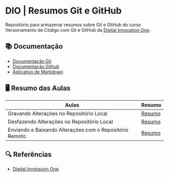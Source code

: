 # DIO | Resumos Git e GitHub

Repositório para armazenar resumos sobre Git e GitHub do curso Versionamento de Código com Git e GitHub da [Digital Innovation One](https://www.dio.me/).

## 📚 Documentação
- [Documentação Git](https://git-scm.com/doc)
- [Documentação Github](https://docs.github.com/)
- [Aplicativo de Markdown](https://readme.so/pt/editor)

## 🖥 Resumo das Aulas

| Aulas  | Resumo |
| ------------- | ------------- |
| Gravando Alterações no Repositório Local  | [Resumo](https://github.com/johanngomig/Dio-Bootcamp-EngDados/blob/main/dio-git-e-github/dio-resumos-git-e-github/resumos/Resumo%20Aula%2001.md)  |
| Desfazendo Alterações no Repositório Local  | [Resumo](https://github.com/johanngomig/Dio-Bootcamp-EngDados/blob/main/dio-git-e-github/dio-resumos-git-e-github/resumos/Resumo%20Aula%2002.md)  |
| Enviando e Baixando Alterações com o Repositório Remoto  | [Resumo](https://github.com/johanngomig/Dio-Bootcamp-EngDados/blob/main/dio-git-e-github/dio-resumos-git-e-github/resumos/Resumo%20Aula%2003.md)  |


## 🔍 Referências
- [Digital Innotavion One](https://www.dio.me/).
